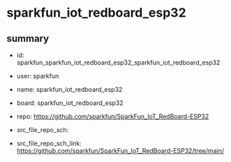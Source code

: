 # sparkfun_iot_redboard_esp32
 
## summary 
* id: sparkfun_sparkfun_iot_redboard_esp32_sparkfun_iot_redboard_esp32
* user: sparkfun
* name: sparkfun_iot_redboard_esp32
* board: sparkfun_iot_redboard_esp32
* repo: https://github.com/sparkfun/SparkFun_IoT_RedBoard-ESP32



* src_file_repo_sch: 
* src_file_repo_sch_link: https://github.com/sparkfun/SparkFun_IoT_RedBoard-ESP32/tree/main/




